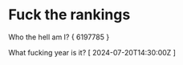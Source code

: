 # Fuck the rankings

Who the hell am I?
{ 6197785 }

What fucking year is it?
[ 2024-07-20T14:30:00Z ]
